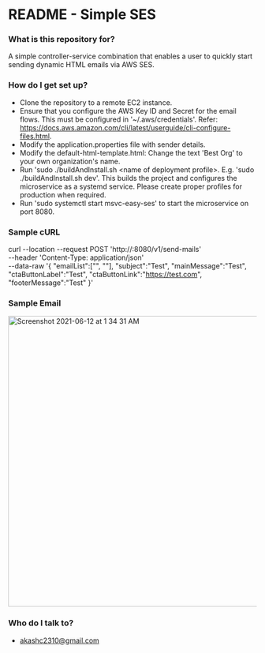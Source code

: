 # README - Simple SES #

### What is this repository for? ###

A simple controller-service combination that enables a user to quickly start sending dynamic HTML emails via AWS SES.

### How do I get set up? ###

* Clone the repository to a remote EC2 instance.
* Ensure that you configure the AWS Key ID and Secret for the email flows. This must be configured in '~/.aws/credentials'. Refer: https://docs.aws.amazon.com/cli/latest/userguide/cli-configure-files.html.
* Modify the application.properties file with sender details.
* Modify the default-html-template.html: Change the text 'Best Org' to your own organization's name.
* Run 'sudo ./buildAndInstall.sh &lt;name of deployment profile&gt;. E.g. 'sudo ./buildAndInstall.sh dev'. This builds the project and configures the microservice as a systemd service. Please create proper profiles for production when required.
* Run 'sudo systemctl start msvc-easy-ses' to start the microservice on port 8080.

### Sample cURL ###

curl --location --request POST 'http://<HOST>:8080/v1/send-mails' \
--header 'Content-Type: application/json' \
--data-raw '{
    "emailList":["<EMAIL1>", "<EMAIL2>"],
    "subject":"Test",
    "mainMessage":"Test",
    "ctaButtonLabel":"Test",
    "ctaButtonLink":"https://test.com",
    "footerMessage":"Test"
}'

### Sample Email ###

<img width="589" alt="Screenshot 2021-06-12 at 1 34 31 AM" src="https://user-images.githubusercontent.com/8582657/121743078-617d6f80-cb1e-11eb-8906-b0d27ccee7ba.png">

### Who do I talk to? ###

* akashc2310@gmail.com
